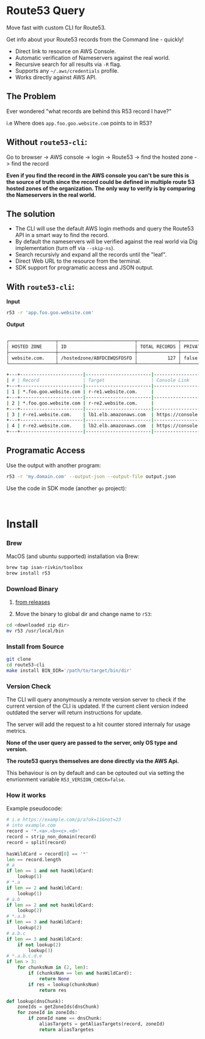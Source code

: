 # Route53 Query 

Move fast with custom CLI for Route53. 

Get info about your Route53 records from the Command line - quickly!

* Direct link to resource on AWS Console.
* Automatic verification of Nameservers against the real world.
* Recursive search for all results via `-R` flag.
* Supports any `~/.aws/credentials` profile.
* Works directly against AWS API.


## The Problem

Ever wondered "what records are behind this R53 record I have?" 

i.e  Where does `app.foo.goo.website.com` points to in R53?  

## Without `route53-cli`: 

Go to browser -> AWS console -> login -> Route53 -> find the hosted zone -> find the record 

**Even if you find the record in the AWS console you can't be sure this is the source of truth since the record could be defined in multiple route 53 hosted zones of the organization. The only way to verify is by comparing the Nameservers in the real world.**

## The solution 

- The CLI will use the default AWS login methods and query the Route53 API in a smart way to find the record. 
- By default the nameservers will be verified against the real world via Dig implementation (turn off via `--skip-ns`).
- Search recursivly and expand all the records until the "leaf".
- Direct Web URL to the resource from the terminal.
- SDK support for programatic access and JSON output.

## With `route53-cli`:

**Input**

```bash
r53 -r 'app.foo.goo.website.com'
``` 

**Output**

```bash

┌─────────────────┬────────────────────────────┬───────────────┬─────────┐
│ HOSTED ZONE     │ ID                         │ TOTAL RECORDS │ PRIVATE │
├─────────────────┼────────────────────────────┼───────────────┼─────────┤
│ website.com.    │ /hostedzone/ABFDCEWQSFDSFD │           127 │ false   │
└─────────────────┴────────────────────────────┴───────────────┴─────────┘

+---+-----------------------|------------------------|--------------------------------------|---------+
| # | Record                | Target                 | Console Link                         | TYPE    |
+---+-----------------------|------------------------|--------------------------------------|---------+
| 1 | *.foo.goo.website.com | r-re1.website.com.     |                                      | A       |
+---+-----------------------|------------------------|--------------------------------------|---------+
| 2 | *.foo.goo.website.com | r-re2.website.com.     |                                      | A       |
+---+-----------------------|------------------------|--------------------------------------|---------+
| 3 | r-re1.website.com.    | lb1.elb.amazonaws.com  | https://console.aws.amazon.com/alb-1 | A       |
+---+-----------------------|------------------------|--------------------------------------|---------+
| 4 | r-re2.website.com.    | lb2.elb.amazonaws.com  | https://console.aws.amazon.com/alb-2 | A       |
+---+-----------------------|------------------------|------------------------------------------------+

```

## Programatic Access 

Use the output with another program:

```bash
r53 -r 'my.domain.com' --output-json --output-file output.json
```

Use the code in SDK mode (another `go` project): 

```go
 
```

# Install 

### Brew 

MacOS (and ubuntu supported) installation via Brew:

```bash
brew tap isan-rivkin/toolbox
brew install r53
```

### Download Binary

1. [from releases](https://github.com/Isan-Rivkin/route53-cli/releases)

2. Move the binary to global dir and change name to `r53`:

```bash
cd <downloaded zip dir>
mv r53 /usr/local/bin
```

### Install from Source

```bash
git clone 
cd route53-cli
make install BIN_DIR='/path/to/target/bin/dir'
```

### Version Check 

The CLI will query anonymously a remote version server to check if the current version of the CLI is updated.
If the current client version indeed outdated the server will return instructions for update. 

The server will add the request to a hit counter stored internaly for usage metrics. 

**None of the user query are passed to the server, only OS type and version.**

**The route53 querys themselves are done directly via the AWS Api.**

This behaviour is on by default and can be optouted out via setting the envrionment variable `R53_VERSION_CHECK=false`. 

### How it works 

Example pseudocode: 

```python
# i.e https://example.com/p/a?ok=11&not=23
# into example.com 
record = '*.<a>.<b><c>.<d>'
record = strip_non_domain(record)
record = split(record)
 
hasWildCard = record[0] == '*'
len == record.length
# a 
if len == 1 and not hasWildCard: 
    lookup(1)
# *.a
if len == 2 and hasWildCard:  
    lookup(1)
# a.b
if len == 2 and not hasWildCard:  
    lookup(2)
# *.a.b
if len == 3 and hasWildCard: 
    lookup(2)
# a.b.c
if len == 3 and hasWildCard: 
    if not lookup(2)
        lookup(3)
# *.a.b.c.d.e
if len > 3:
    for chunksNum in (2, len):
        if (chunksNum == len and hasWildCard):
            return None
        if res = lookup(chunksNum)
            return res 

def lookup(dnsChunk):
    zoneIds = getZoneIds(dnsChunk)
    for zoneId in zoneIds:
        if zoneId name == dnsChunk: 
            aliasTargets = getAliasTargets(record, zoneId)
            return aliasTargetes
```
